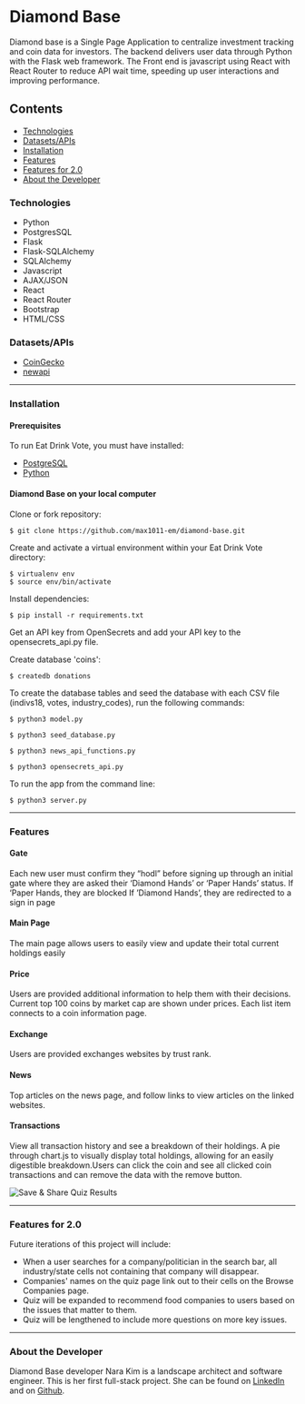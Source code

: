 # Diamond Base
Diamond base is a Single Page Application to centralize investment tracking and coin data for investors. The backend delivers user data through Python with the Flask web framework. The Front end is javascript using React with React Router to reduce API wait time, speeding up user interactions and improving performance.


<!-- ![Homepage](/static/gif/homepage.gif "Homepage") -->

## Contents
 - [Technologies](#technologies)
- [Datasets/APIs](#apis)
 - [Installation](#installation)
 - [Features](#features)
 - [Features for 2.0](#featuresfor2.0)
 - [About the Developer](#aboutthedeveloper)

### Technologies
* Python 
* PostgresSQL
* Flask
* Flask-SQLAlchemy
* SQLAlchemy
* Javascript
* AJAX/JSON
* React
* React Router
* Bootstrap
* HTML/CSS

### <a name="apis"></a> Datasets/APIs
* [CoinGecko](https://www.coingecko.com/en/api) 
* [newapi](https://newsapi.org/)

---
### Installation
#### Prerequisites
To run Eat Drink Vote, you must have installed:
 - [PostgreSQL](https://www.postgresql.org/)
 - [Python](https://www.python.org/downloads/)


 #### Diamond Base on your local computer

 Clone or fork repository:
 ```
 $ git clone https://github.com/max1011-em/diamond-base.git
 ```

Create and activate a virtual environment within your Eat Drink Vote directory:
```
$ virtualenv env
$ source env/bin/activate
```
Install dependencies:
```
$ pip install -r requirements.txt
```
Get an API key from OpenSecrets and add your API key to the opensecrets_api.py file.

Create database 'coins':
   ```
$ createdb donations
```
To create the database tables and seed the database with each CSV file (indivs18, votes, industry_codes), run the following commands:
   ```
$ python3 model.py
```
   ```
$ python3 seed_database.py
```
   ```
$ python3 news_api_functions.py
```
   ```
$ python3 opensecrets_api.py
```
  
To run the app from the command line:
```
$ python3 server.py
```
---
### Features

#### Gate
Each new user must confirm they “hodl” before signing up through an initial gate where they are asked their  ‘Diamond Hands’ or ‘Paper Hands’ status. 
If ‘Paper Hands, they are blocked
If ’Diamond Hands’, they are redirected to a sign in page

<!-- ![Browse Companies](/static/gif/browsecompanies.gif "Browse Companies") -->
#### Main Page
The main page allows users to easily view and update their total current holdings easily

<!-- ![Browse Politicians](/static/gif/browsepoliticians.gif "Browse Politicians") -->
#### Price
Users are provided additional information to help them with their decisions. Current top 100 coins by market cap are shown under prices. Each list item connects to a coin information page.

<!-- ![Why It Matters Quiz](/static/gif/quiz.gif "Why It Matters Quiz") -->
#### Exchange
Users are provided exchanges websites by trust rank. 
<!-- ![Save & Share Quiz Results](/static/gif/saveresults.gif "Save & Share Quiz Results") -->
#### News
Top articles on the news page, and follow links to view articles on the linked websites.

<!-- ![Save & Share Quiz Results](/static/gif/saveresults.gif "Save & Share Quiz Results") -->
#### Transactions
View all transaction history and see a breakdown of their holdings. A pie through chart.js to visually display total holdings, allowing for an easily digestible breakdown.Users can click the coin and see all clicked coin transactions and can remove the data with the remove button.

![Save & Share Quiz Results](/static/gif/saveresults.gif "Save & Share Quiz Results")

---
### <a name="featuresfor2.0"></a> Features for 2.0
Future iterations of this project will include:
* When a user searches for a company/politician in the search bar, all industry/state cells not containing that company will disappear. 
* Companies' names on the quiz page link out to their cells on the Browse Companies page.
* Quiz will be expanded to recommend food companies to users based on the issues that matter to them.
* Quiz will be lengthened to include more questions on more key issues.
---


### <a name="aboutthedeveloper"></a> About the Developer
Diamond Base developer Nara Kim is a landscape architect and software engineer. This is her first full-stack project. She can be found on [LinkedIn](https://www.linkedin.com/in/nara-kim-6b4b37b0/) and on [Github](https://github.com/max1011-em).